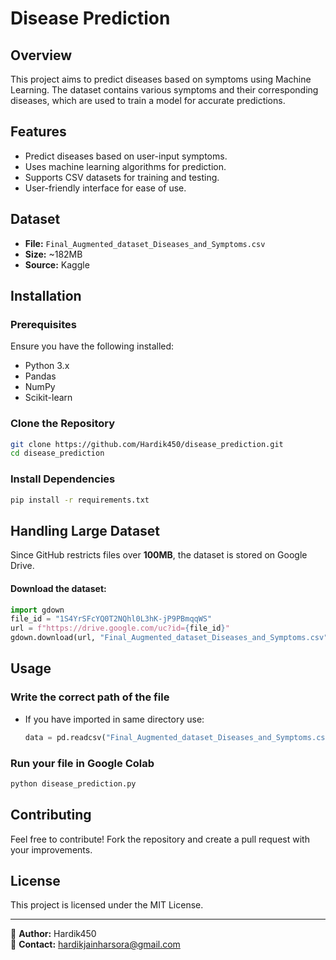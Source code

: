# Disease Prediction

## Overview
This project aims to predict diseases based on symptoms using Machine Learning. The dataset contains various symptoms and their corresponding diseases, which are used to train a model for accurate predictions.

## Features
- Predict diseases based on user-input symptoms.
- Uses machine learning algorithms for prediction.
- Supports CSV datasets for training and testing.
- User-friendly interface for ease of use.

## Dataset
- **File:** `Final_Augmented_dataset_Diseases_and_Symptoms.csv`
- **Size:** ~182MB
- **Source:** Kaggle
  
## Installation
### Prerequisites
Ensure you have the following installed:
- Python 3.x
- Pandas
- NumPy
- Scikit-learn

### Clone the Repository
```bash
git clone https://github.com/Hardik450/disease_prediction.git
cd disease_prediction
```

### Install Dependencies
```bash
pip install -r requirements.txt
```

## Handling Large Dataset
Since GitHub restricts files over **100MB**, the dataset is stored on Google Drive.

#### Download the dataset:
```python
import gdown
file_id = "1S4YrSFcYQ0T2NQhl0L3hK-jP9PBmqqWS"
url = f"https://drive.google.com/uc?id={file_id}"
gdown.download(url, "Final_Augmented_dataset_Diseases_and_Symptoms.csv", quiet=False)
```

## Usage
### Write the correct path of the file
- If you have imported in same directory use:
  ```python
  data = pd.readcsv("Final_Augmented_dataset_Diseases_and_Symptoms.csv")
  ```
  
### Run your file in Google Colab
```bash
python disease_prediction.py
```


## Contributing
Feel free to contribute! Fork the repository and create a pull request with your improvements.

## License
This project is licensed under the MIT License.

---
📌 **Author:** Hardik450  
📧 **Contact:** hardikjainharsora@gmail.com

